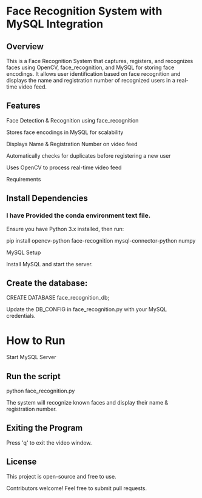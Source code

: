 # Face Recognition System with MySQL Integration

## Overview

This is a Face Recognition System that captures, registers, and recognizes faces using OpenCV, face_recognition, and MySQL for storing face encodings. It allows user identification based on face recognition and displays the name and registration number of recognized users in a real-time video feed.

## Features

Face Detection & Recognition using face_recognition

Stores face encodings in MySQL for scalability

Displays Name & Registration Number on video feed

Automatically checks for duplicates before registering a new user

Uses OpenCV to process real-time video feed

Requirements

## Install Dependencies

### I have Provided the conda environment text file.

Ensure you have Python 3.x installed, then run:

pip install opencv-python face-recognition mysql-connector-python numpy

MySQL Setup

Install MySQL and start the server.

## Create the database:

CREATE DATABASE face_recognition_db;

Update the DB_CONFIG in face_recognition.py with your MySQL credentials.

# How to Run

Start MySQL Server

## Run the script

python face_recognition.py

The system will recognize known faces and display their name & registration number.

## Exiting the Program

Press 'q' to exit the video window.

## License

This project is open-source and free to use.

Contributors welcome! Feel free to submit pull requests.
